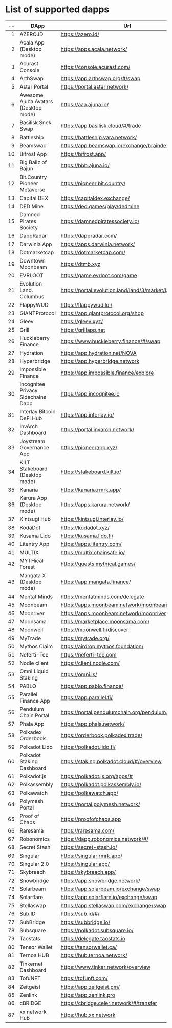 
# List of supported dapps
| --  |                 DApp                 |                         Url                         |           Tags           |
| --: | ------------------------------------ | --------------------------------------------------- | ------------------------ |
|   1 | AZERO.ID                             | https://azero.id/                                   | utilities                |
|   2 | Acala App (Desktop mode)             | https://apps.acala.network/                         | bridge,dex,staking       |
|   3 | Acurast Console                      | https://console.acurast.com/                        | utilities                |
|   4 | ArthSwap                             | https://app.arthswap.org/#/swap                     | dex,staking,evm          |
|   5 | Astar Portal                         | https://portal.astar.network/                       | bridge,staking,evm       |
|   6 | Awesome Ajuna Avatars (Desktop mode) | https://aaa.ajuna.io/                               | nft,gaming               |
|   7 | Basilisk Snek Swap                   | https://app.basilisk.cloud/#/trade                  | bridge,dex               |
|   8 | Battleship                           | https://battleship.vara.network/                    | gaming                   |
|   9 | Beamswap                             | https://app.beamswap.io/exchange/braindex           | bridge,dex,staking,evm   |
|  10 | Bifrost App                          | https://bifrost.app/                                | staking                  |
|  11 | Big Ballz of Bajun                   | https://bbb.ajuna.io/                               | nft,gaming               |
|  12 | Bit.Country Pioneer Metaverse        | https://pioneer.bit.country/                        | nft,staking,gaming       |
|  13 | Capital DEX                          | https://capitaldex.exchange/                        | dex,staking,evm          |
|  14 | DED Mine                             | https://ded.games/play/dedmine                      | gaming,nft               |
|  15 | Damned Pirates Society               | https://damnedpiratessociety.io/                    | nft,evm,gaming           |
|  16 | DappRadar                            | https://dappradar.com/                              | social                   |
|  17 | Darwinia App                         | https://apps.darwinia.network/                      | staking                  |
|  18 | Dotmarketcap                         | https://dotmarketcap.com/                           | social                   |
|  19 | Downtown Moonbeam                    | https://dtmb.xyz                                    | evm,social               |
|  20 | EVRLOOT                              | https://game.evrloot.com/game                       | nft,gaming               |
|  21 | Evolution Land. Columbus             | https://portal.evolution.land/land/3/market/land    | nft,evm,gaming           |
|  22 | FlappyWUD                            | https://flappywud.lol/                              | gaming                   |
|  23 | GIANTProtocol                        | https://app.giantprotocol.org/shop                  | utilities                |
|  24 | Gleev                                | https://gleev.xyz/                                  | social                   |
|  25 | Grill                                | https://grillapp.net                                | social                   |
|  26 | Huckleberry Finance                  | https://www.huckleberry.finance/#/swap              | bridge,dex,staking,evm   |
|  27 | Hydration                            | https://app.hydration.net/NOVA                      | bridge,dex               |
|  28 | Hyperbridge                          | https://app.hyperbridge.network                     | bridge                   |
|  29 | Impossible Finance                   | https://app.impossible.finance/explore              | dex,evm                  |
|  30 | Incognitee Privacy Sidechains Dapp   | https://app.incognitee.io                           | utilities                |
|  31 | Interlay Bitcoin DeFi Hub            | https://app.interlay.io/                            | bridge,staking,dex       |
|  32 | InvArch Dashboard                    | https://portal.invarch.network/                     | governance               |
|  33 | Joystream Governance App             | https://pioneerapp.xyz/                             | governance               |
|  34 | KILT Stakeboard (Desktop mode)       | https://stakeboard.kilt.io/                         | staking                  |
|  35 | Kanaria                              | https://kanaria.rmrk.app/                           | nft                      |
|  36 | Karura App (Desktop mode)            | https://apps.karura.network/                        | bridge,dex,staking       |
|  37 | Kintsugi Hub                         | https://kintsugi.interlay.io/                       | bridge,staking           |
|  38 | KodaDot                              | https://kodadot.xyz/                                | nft                      |
|  39 | Kusama Lido                          | https://kusama.lido.fi/                             | staking,evm              |
|  40 | Litentry App                         | https://apps.litentry.com/                          | bridge,evm               |
|  41 | MULTIX                               | https://multix.chainsafe.io/                        | utilities                |
|  42 | MYTHical Forest                      | https://quests.mythical.games/                      | gaming,nft               |
|  43 | Mangata X (Desktop mode)             | https://app.mangata.finance/                        | bridge                   |
|  44 | Mentat Minds                         | https://mentatminds.com/delegate                    | staking                  |
|  45 | Moonbeam                             | https://apps.moonbeam.network/moonbeam              | bridge,staking,evm       |
|  46 | Moonriver                            | https://apps.moonbeam.network/moonriver             | bridge,staking,evm       |
|  47 | Moonsama                             | https://marketplace.moonsama.com/                   | nft,evm                  |
|  48 | Moonwell                             | https://moonwell.fi/discover                        | bridge,staking,evm       |
|  49 | MyTrade                              | https://mytrade.org/                                | dex,staking,evm          |
|  50 | Mythos Claim                         | https://airdrop.mythos.foundation/                  | utilities                |
|  51 | Neferti-Tee                          | https://neferti-tee.com                             | utilities,staking        |
|  52 | Nodle client                         | https://client.nodle.com/                           | utilities                |
|  53 | Omni Liquid Staking                  | https://omni.ls/                                    | staking                  |
|  54 | PABLO                                | https://app.pablo.finance/                          | dex                      |
|  55 | Parallel Finance App                 | https://app.parallel.fi/                            | bridge,dex               |
|  56 | Pendulum Chain Portal                | https://portal.pendulumchain.org/pendulum/dashboard | utilities,staking        |
|  57 | Phala App                            | https://app.phala.network/                          | staking                  |
|  58 | Polkadex Orderbook                   | https://orderbook.polkadex.trade/                   | dex,utilities            |
|  59 | Polkadot Lido                        | https://polkadot.lido.fi/                           | staking,evm              |
|  60 | Polkadot Staking Dashboard           | https://staking.polkadot.cloud/#/overview           | staking,utilities        |
|  61 | Polkadot.js                          | https://polkadot.js.org/apps/#                      | utilities                |
|  62 | Polkassembly                         | https://polkadot.polkassembly.io/                   | governance               |
|  63 | Polkawatch                           | https://polkawatch.app/                             | staking                  |
|  64 | Polymesh Portal                      | https://portal.polymesh.network/                    | utilities,staking,nft    |
|  65 | Proof of Chaos                       | https://proofofchaos.app                            | nft,governance           |
|  66 | Raresama                             | https://raresama.com/                               | nft                      |
|  67 | Robonomics                           | https://dapp.robonomics.network/#/                  | utilities                |
|  68 | Secret Stash                         | https://secret-stash.io/                            | nft,utilities            |
|  69 | Singular                             | https://singular.rmrk.app/                          | nft                      |
|  70 | Singular 2.0                         | https://singular.app/                               | nft                      |
|  71 | Skybreach                            | https://skybreach.app/                              | nft,evm,gaming           |
|  72 | Snowbridge                           | https://app.snowbridge.network/                     | bridge                   |
|  73 | Solarbeam                            | https://app.solarbeam.io/exchange/swap              | bridge,dex,staking,evm   |
|  74 | Solarflare                           | https://app.solarflare.io/exchange/swap             | bridge,dex,staking,evm   |
|  75 | Stellaswap                           | https://app.stellaswap.com/exchange/swap            | bridge,dex,staking,evm   |
|  76 | Sub.ID                               | https://sub.id/#/                                   | utilities                |
|  77 | SubBridge                            | https://subbridge.io/                               | bridge,evm               |
|  78 | Subsquare                            | https://polkadot.subsquare.io/                      | governance               |
|  79 | Taostats                             | https://delegate.taostats.io                        | staking                  |
|  80 | Tensor Wallet                        | https://tensorwallet.ca/                            | utilities,staking        |
|  81 | Ternoa HUB                           | https://hub.ternoa.network/                         | staking                  |
|  82 | Tinkernet Dashboard                  | https://www.tinker.network/overview                 | staking,bridge           |
|  83 | TofuNFT                              | https://tofunft.com/                                | nft,evm                  |
|  84 | Zeitgeist                            | https://app.zeitgeist.pm/                           | utilities                |
|  85 | Zenlink                              | https://app.zenlink.pro                             | dex,staking              |
|  86 | cBRIDGE                              | https://cbridge.celer.network/#/transfer            | dex,evm,nft              |
|  87 | xx network Hub                       | https://hub.xx.network                              | social,staking,utilities |
